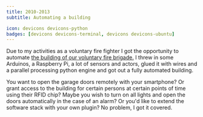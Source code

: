 ```yaml
---
title: 2010-2013
subtitle: Automating a building

icon: devicons devicons-python
badges: [devicons devicons-terminal, devicons devicons-ubuntu]
---
```


Due to my activities as a voluntary fire fighter I got the opportunity to automate [the building of our voluntary fire brigade.][firebrigade] I threw in some Arduinos, a Raspberry Pi, a lot of sensors and actors, glued it with wires and a parallel processing python engine and got out a fully automated building.

You want to open the garage doors remotely with your smartphone? Or grant access to the building for certain persons at certain points of time using their RFID chip? Maybe you wish to turn on all lights and open the doors automatically in the case of an alarm? Or you'd like to extend the software stack with your own plugin? No problem, I got it covered.

[firebrigade]: http://www.feuerwehr-rheinstetten.de/index.php?option=com_content&view=article&id=89&Itemid=95
